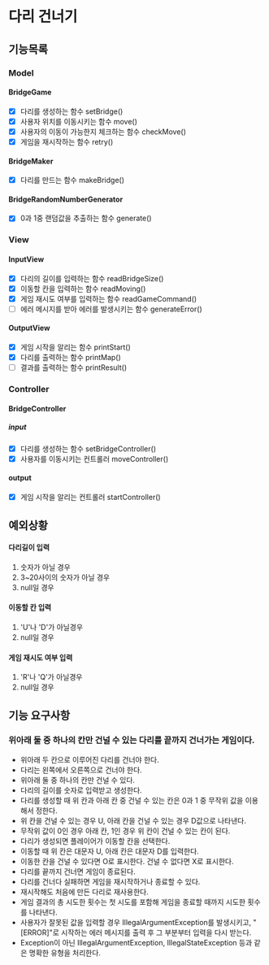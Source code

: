 # 다리 건너기

## 기능목록

### Model

#### BridgeGame
- [x] 다리를 생성하는 함수 setBridge()
- [x] 사용자 위치를 이동시키는 함수 move()
- [x] 사용자의 이동이 가능한지 체크하는 함수 checkMove()
- [x] 게임을 재시작하는 함수 retry()

#### BridgeMaker
- [x] 다리를 만드는 함수 makeBridge()

#### BridgeRandomNumberGenerator
- [x] 0과 1중 랜덤값을 추출하는 함수 generate()

### View

#### InputView
- [x] 다리의 길이를 입력하는 함수 readBridgeSize()
- [x] 이동할 칸을 입력하는 함수 readMoving()
- [x] 게임 재시도 여부를 입력하는 함수 readGameCommand()
- [ ] 에러 메시지를 받아 에러를 발생시키는 함수 generateError()

#### OutputView
- [x] 게임 시작을 알리는 함수 printStart()
- [x] 다리를 출력하는 함수 printMap()
- [ ] 결과를 출력하는 함수 printResult()

### Controller

#### BridgeController
##### input
- [x] 다리를 생성하는 함수 setBridgeController()
- [x] 사용자를 이동시키는 컨트롤러 moveController() 

#### output
- [x] 게임 시작을 알리는 컨트롤러 startController()

## 예외상황
#### 다리길이 입력
1. 숫자가 아닐 경우
2. 3~20사이의 숫자가 아닐 경우
3. null일 경우

#### 이동할 칸 입력
1. 'U'나 'D'가 아닐경우
2. null일 경우

#### 게임 재시도 여부 입력
1. 'R'나 'Q'가 아닐경우
2. null일 경우

## 기능 요구사항
### 위아래 둘 중 하나의 칸만 건널 수 있는 다리를 끝까지 건너가는 게임이다.

- 위아래 두 칸으로 이루어진 다리를 건너야 한다.
- 다리는 왼쪽에서 오른쪽으로 건너야 한다.
- 위아래 둘 중 하나의 칸만 건널 수 있다.
- 다리의 길이를 숫자로 입력받고 생성한다.
- 다리를 생성할 때 위 칸과 아래 칸 중 건널 수 있는 칸은 0과 1 중 무작위 값을 이용해서 정한다.
- 위 칸을 건널 수 있는 경우 U, 아래 칸을 건널 수 있는 경우 D값으로 나타낸다.
- 무작위 값이 0인 경우 아래 칸, 1인 경우 위 칸이 건널 수 있는 칸이 된다.
- 다리가 생성되면 플레이어가 이동할 칸을 선택한다.
- 이동할 때 위 칸은 대문자 U, 아래 칸은 대문자 D를 입력한다.
- 이동한 칸을 건널 수 있다면 O로 표시한다. 건널 수 없다면 X로 표시한다.
- 다리를 끝까지 건너면 게임이 종료된다.
- 다리를 건너다 실패하면 게임을 재시작하거나 종료할 수 있다.
- 재시작해도 처음에 만든 다리로 재사용한다.
- 게임 결과의 총 시도한 횟수는 첫 시도를 포함해 게임을 종료할 때까지 시도한 횟수를 나타낸다.
- 사용자가 잘못된 값을 입력할 경우 IllegalArgumentException를 발생시키고, "[ERROR]"로 시작하는 에러 메시지를 출력 후 그 부분부터 입력을 다시 받는다.
- Exception이 아닌 IllegalArgumentException, IllegalStateException 등과 같은 명확한 유형을 처리한다.
